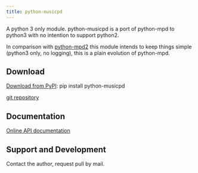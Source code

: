 ```yaml
---
title: python-musicpd
---
```


A python 3 only module. python-musicpd is a port of python-mpd to python3 with no intention to support python2.

In comparison with [python-mpd2](../python-mpd2) this module intends to keep things simple (python3 only, no logging), this is a plain evolution of python-mpd.

## Download

[Download from PyPI](https://pypi.org/pypi/python-musicpd): pip install python-musicpd

[git repository](http://git.kaliko.me/?p=python-musicpd.git)

## Documentation

[Online API documentation](https://kaliko.gitlab.io/python-musicpd/)

## Support and Development

Contact the author, request pull by mail.
